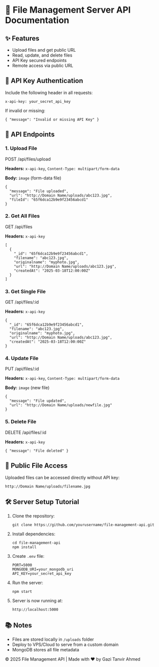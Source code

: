 
📁 File Management Server API Documentation
===========================================

✨ Features
----------

*   Upload files and get public URL
*   Read, update, and delete files
*   API Key secured endpoints
*   Remote access via public URL

🔐 API Key Authentication
-------------------------

Include the following header in all requests:

    x-api-key: your_secret_api_key

If invalid or missing:

    { "message": "Invalid or missing API Key" }

📖 API Endpoints
----------------

### 1\. Upload File

POST /api/files/upload

**Headers:** `x-api-key`, `Content-Type: multipart/form-data`

**Body:** `image` (form-data file)

    {
      "message": "File uploaded",
      "url": "http://Domain Name/uploads/abc123.jpg",
      "fileId": "65f6dca12b9e9f23456abcd1"
    }

### 2\. Get All Files

GET /api/files

**Headers:** `x-api-key`

    [
      {
        "_id": "65f6dca12b9e9f23456abcd1",
        "filename": "abc123.jpg",
        "originalname": "myphoto.jpg",
        "url": "http://Domain Name/uploads/abc123.jpg",
        "createdAt": "2025-03-18T12:00:00Z"
      }
    ]

### 3\. Get Single File

GET /api/files/:id

**Headers:** `x-api-key`

    {
      "_id": "65f6dca12b9e9f23456abcd1",
      "filename": "abc123.jpg",
      "originalname": "myphoto.jpg",
      "url": "http://Domain Name/uploads/abc123.jpg",
      "createdAt": "2025-03-18T12:00:00Z"
    }

### 4\. Update File

PUT /api/files/:id

**Headers:** `x-api-key`, `Content-Type: multipart/form-data`

**Body:** `image` (new file)

    {
      "message": "File updated",
      "url": "http://Domain Name/uploads/newfile.jpg"
    }

### 5\. Delete File

DELETE /api/files/:id

**Headers:** `x-api-key`

    { "message": "File deleted" }

📂 Public File Access
---------------------

Uploaded files can be accessed directly without API key:

    http://Domain Name/uploads/filename.jpg

🛠️ Server Setup Tutorial
-------------------------

1.  Clone the repository:
    
        git clone https://github.com/yourusername/file-management-api.git
    
2.  Install dependencies:
    
        cd file-management-api
        npm install
    
3.  Create `.env` file:
    
        PORT=5000
        MONGODB_URI=your_mongodb_uri
        API_KEY=your_secret_api_key
    
4.  Run the server:
    
        npm start
    
5.  Server is now running at:
    
        http://localhost:5000
    

📚 Notes
--------

*   Files are stored locally in `/uploads` folder
*   Deploy to VPS/Cloud to serve from a custom domain
*   MongoDB stores all file metadata

© 2025 File Management API | Made with ❤️ by Gazi Tanvir Ahmed
